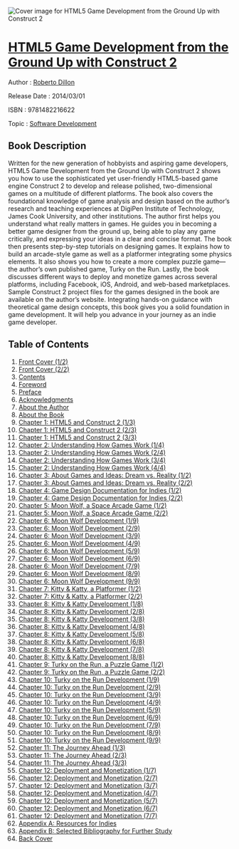![Cover image for HTML5 Game Development from the Ground Up with Construct 2](https://imgdetail.ebookreading.net/cover/cover/software_development/EB9781482216622.jpg)

[HTML5 Game Development from the Ground Up with Construct 2](https://ebookreading.net/view/book/HTML5+Game+Development+from+the+Ground+Up+with+Construct+2-EB9781482216622_1.html "HTML5 Game Development from the Ground Up with Construct 2")
====================================================================================================================

Author : [Roberto Dillon](https://ebookreading.net/search/author/Roberto+Dillon)

Release Date : 2014/03/01

ISBN : 9781482216622

Topic : [Software Development](https://ebookreading.net/search/category/software-development)

Book Description
-----------------

Written for the new generation of hobbyists and aspiring game developers, HTML5 Game Development from the Ground Up with Construct 2 shows you how to use the sophisticated yet user-friendly HTML5-based game engine Construct 2 to develop and release polished, two-dimensional games on a multitude of different platforms. The book also covers the foundational knowledge of game analysis and design based on the author’s research and teaching experiences at DigiPen Institute of Technology, James Cook University, and other institutions.
The author first helps you understand what really matters in games. He guides you in becoming a better game designer from the ground up, being able to play any game critically, and expressing your ideas in a clear and concise format.
The book then presents step-by-step tutorials on designing games. It explains how to build an arcade-style game as well as a platformer integrating some physics elements. It also shows you how to create a more complex puzzle game—the author’s own published game, Turky on the Run. 
Lastly, the book discusses different ways to deploy and monetize games across several platforms, including Facebook, iOS, Android, and web-based marketplaces. Sample Construct 2 project files for the games designed in the book are available on the author’s website. 
Integrating hands-on guidance with theoretical game design concepts, this book gives you a solid foundation in game development. It will help you advance in your journey as an indie game developer.
              
Table of Contents
-----------------

1. [Front Cover (1/2)](https://ebookreading.net/view/book/HTML5+Game+Development+from+the+Ground+Up+with+Construct+2-EB9781482216622_1.html)
1. [Front Cover (2/2)](https://ebookreading.net/view/book/HTML5+Game+Development+from+the+Ground+Up+with+Construct+2-EB9781482216622_2.html)
1. [Contents](https://ebookreading.net/view/book/HTML5+Game+Development+from+the+Ground+Up+with+Construct+2-EB9781482216622_3.html)
1. [Foreword](https://ebookreading.net/view/book/HTML5+Game+Development+from+the+Ground+Up+with+Construct+2-EB9781482216622_4.html)
1. [Preface](https://ebookreading.net/view/book/HTML5+Game+Development+from+the+Ground+Up+with+Construct+2-EB9781482216622_5.html)
1. [Acknowledgments](https://ebookreading.net/view/book/HTML5+Game+Development+from+the+Ground+Up+with+Construct+2-EB9781482216622_6.html)
1. [About the Author](https://ebookreading.net/view/book/HTML5+Game+Development+from+the+Ground+Up+with+Construct+2-EB9781482216622_7.html)
1. [About the Book](https://ebookreading.net/view/book/HTML5+Game+Development+from+the+Ground+Up+with+Construct+2-EB9781482216622_8.html)
1. [Chapter 1: HTML5 and Construct 2 (1/3)](https://ebookreading.net/view/book/HTML5+Game+Development+from+the+Ground+Up+with+Construct+2-EB9781482216622_9.html)
1. [Chapter 1: HTML5 and Construct 2 (2/3)](https://ebookreading.net/view/book/HTML5+Game+Development+from+the+Ground+Up+with+Construct+2-EB9781482216622_10.html)
1. [Chapter 1: HTML5 and Construct 2 (3/3)](https://ebookreading.net/view/book/HTML5+Game+Development+from+the+Ground+Up+with+Construct+2-EB9781482216622_11.html)
1. [Chapter 2: Understanding How Games Work (1/4)](https://ebookreading.net/view/book/HTML5+Game+Development+from+the+Ground+Up+with+Construct+2-EB9781482216622_12.html)
1. [Chapter 2: Understanding How Games Work (2/4)](https://ebookreading.net/view/book/HTML5+Game+Development+from+the+Ground+Up+with+Construct+2-EB9781482216622_13.html)
1. [Chapter 2: Understanding How Games Work (3/4)](https://ebookreading.net/view/book/HTML5+Game+Development+from+the+Ground+Up+with+Construct+2-EB9781482216622_14.html)
1. [Chapter 2: Understanding How Games Work (4/4)](https://ebookreading.net/view/book/HTML5+Game+Development+from+the+Ground+Up+with+Construct+2-EB9781482216622_15.html)
1. [Chapter 3: About Games and Ideas: Dream vs. Reality (1/2)](https://ebookreading.net/view/book/HTML5+Game+Development+from+the+Ground+Up+with+Construct+2-EB9781482216622_16.html)
1. [Chapter 3: About Games and Ideas: Dream vs. Reality (2/2)](https://ebookreading.net/view/book/HTML5+Game+Development+from+the+Ground+Up+with+Construct+2-EB9781482216622_17.html)
1. [Chapter 4: Game Design Documentation for Indies (1/2)](https://ebookreading.net/view/book/HTML5+Game+Development+from+the+Ground+Up+with+Construct+2-EB9781482216622_18.html)
1. [Chapter 4: Game Design Documentation for Indies (2/2)](https://ebookreading.net/view/book/HTML5+Game+Development+from+the+Ground+Up+with+Construct+2-EB9781482216622_19.html)
1. [Chapter 5: Moon Wolf, a Space Arcade Game (1/2)](https://ebookreading.net/view/book/HTML5+Game+Development+from+the+Ground+Up+with+Construct+2-EB9781482216622_20.html)
1. [Chapter 5: Moon Wolf, a Space Arcade Game (2/2)](https://ebookreading.net/view/book/HTML5+Game+Development+from+the+Ground+Up+with+Construct+2-EB9781482216622_21.html)
1. [Chapter 6: Moon Wolf Development (1/9)](https://ebookreading.net/view/book/HTML5+Game+Development+from+the+Ground+Up+with+Construct+2-EB9781482216622_22.html)
1. [Chapter 6: Moon Wolf Development (2/9)](https://ebookreading.net/view/book/HTML5+Game+Development+from+the+Ground+Up+with+Construct+2-EB9781482216622_23.html)
1. [Chapter 6: Moon Wolf Development (3/9)](https://ebookreading.net/view/book/HTML5+Game+Development+from+the+Ground+Up+with+Construct+2-EB9781482216622_24.html)
1. [Chapter 6: Moon Wolf Development (4/9)](https://ebookreading.net/view/book/HTML5+Game+Development+from+the+Ground+Up+with+Construct+2-EB9781482216622_25.html)
1. [Chapter 6: Moon Wolf Development (5/9)](https://ebookreading.net/view/book/HTML5+Game+Development+from+the+Ground+Up+with+Construct+2-EB9781482216622_26.html)
1. [Chapter 6: Moon Wolf Development (6/9)](https://ebookreading.net/view/book/HTML5+Game+Development+from+the+Ground+Up+with+Construct+2-EB9781482216622_27.html)
1. [Chapter 6: Moon Wolf Development (7/9)](https://ebookreading.net/view/book/HTML5+Game+Development+from+the+Ground+Up+with+Construct+2-EB9781482216622_28.html)
1. [Chapter 6: Moon Wolf Development (8/9)](https://ebookreading.net/view/book/HTML5+Game+Development+from+the+Ground+Up+with+Construct+2-EB9781482216622_29.html)
1. [Chapter 6: Moon Wolf Development (9/9)](https://ebookreading.net/view/book/HTML5+Game+Development+from+the+Ground+Up+with+Construct+2-EB9781482216622_30.html)
1. [Chapter 7: Kitty &amp; Katty, a Platformer (1/2)](https://ebookreading.net/view/book/HTML5+Game+Development+from+the+Ground+Up+with+Construct+2-EB9781482216622_31.html)
1. [Chapter 7: Kitty &amp; Katty, a Platformer (2/2)](https://ebookreading.net/view/book/HTML5+Game+Development+from+the+Ground+Up+with+Construct+2-EB9781482216622_32.html)
1. [Chapter 8: Kitty &amp; Katty Development (1/8)](https://ebookreading.net/view/book/HTML5+Game+Development+from+the+Ground+Up+with+Construct+2-EB9781482216622_33.html)
1. [Chapter 8: Kitty &amp; Katty Development (2/8)](https://ebookreading.net/view/book/HTML5+Game+Development+from+the+Ground+Up+with+Construct+2-EB9781482216622_34.html)
1. [Chapter 8: Kitty &amp; Katty Development (3/8)](https://ebookreading.net/view/book/HTML5+Game+Development+from+the+Ground+Up+with+Construct+2-EB9781482216622_35.html)
1. [Chapter 8: Kitty &amp; Katty Development (4/8)](https://ebookreading.net/view/book/HTML5+Game+Development+from+the+Ground+Up+with+Construct+2-EB9781482216622_36.html)
1. [Chapter 8: Kitty &amp; Katty Development (5/8)](https://ebookreading.net/view/book/HTML5+Game+Development+from+the+Ground+Up+with+Construct+2-EB9781482216622_37.html)
1. [Chapter 8: Kitty &amp; Katty Development (6/8)](https://ebookreading.net/view/book/HTML5+Game+Development+from+the+Ground+Up+with+Construct+2-EB9781482216622_38.html)
1. [Chapter 8: Kitty &amp; Katty Development (7/8)](https://ebookreading.net/view/book/HTML5+Game+Development+from+the+Ground+Up+with+Construct+2-EB9781482216622_39.html)
1. [Chapter 8: Kitty &amp; Katty Development (8/8)](https://ebookreading.net/view/book/HTML5+Game+Development+from+the+Ground+Up+with+Construct+2-EB9781482216622_40.html)
1. [Chapter 9: Turky on the Run, a Puzzle Game (1/2)](https://ebookreading.net/view/book/HTML5+Game+Development+from+the+Ground+Up+with+Construct+2-EB9781482216622_41.html)
1. [Chapter 9: Turky on the Run, a Puzzle Game (2/2)](https://ebookreading.net/view/book/HTML5+Game+Development+from+the+Ground+Up+with+Construct+2-EB9781482216622_42.html)
1. [Chapter 10: Turky on the Run Development (1/9)](https://ebookreading.net/view/book/HTML5+Game+Development+from+the+Ground+Up+with+Construct+2-EB9781482216622_43.html)
1. [Chapter 10: Turky on the Run Development (2/9)](https://ebookreading.net/view/book/HTML5+Game+Development+from+the+Ground+Up+with+Construct+2-EB9781482216622_44.html)
1. [Chapter 10: Turky on the Run Development (3/9)](https://ebookreading.net/view/book/HTML5+Game+Development+from+the+Ground+Up+with+Construct+2-EB9781482216622_45.html)
1. [Chapter 10: Turky on the Run Development (4/9)](https://ebookreading.net/view/book/HTML5+Game+Development+from+the+Ground+Up+with+Construct+2-EB9781482216622_46.html)
1. [Chapter 10: Turky on the Run Development (5/9)](https://ebookreading.net/view/book/HTML5+Game+Development+from+the+Ground+Up+with+Construct+2-EB9781482216622_47.html)
1. [Chapter 10: Turky on the Run Development (6/9)](https://ebookreading.net/view/book/HTML5+Game+Development+from+the+Ground+Up+with+Construct+2-EB9781482216622_48.html)
1. [Chapter 10: Turky on the Run Development (7/9)](https://ebookreading.net/view/book/HTML5+Game+Development+from+the+Ground+Up+with+Construct+2-EB9781482216622_49.html)
1. [Chapter 10: Turky on the Run Development (8/9)](https://ebookreading.net/view/book/HTML5+Game+Development+from+the+Ground+Up+with+Construct+2-EB9781482216622_50.html)
1. [Chapter 10: Turky on the Run Development (9/9)](https://ebookreading.net/view/book/HTML5+Game+Development+from+the+Ground+Up+with+Construct+2-EB9781482216622_51.html)
1. [Chapter 11: The Journey Ahead (1/3)](https://ebookreading.net/view/book/HTML5+Game+Development+from+the+Ground+Up+with+Construct+2-EB9781482216622_52.html)
1. [Chapter 11: The Journey Ahead (2/3)](https://ebookreading.net/view/book/HTML5+Game+Development+from+the+Ground+Up+with+Construct+2-EB9781482216622_53.html)
1. [Chapter 11: The Journey Ahead (3/3)](https://ebookreading.net/view/book/HTML5+Game+Development+from+the+Ground+Up+with+Construct+2-EB9781482216622_54.html)
1. [Chapter 12: Deployment and Monetization (1/7)](https://ebookreading.net/view/book/HTML5+Game+Development+from+the+Ground+Up+with+Construct+2-EB9781482216622_55.html)
1. [Chapter 12: Deployment and Monetization (2/7)](https://ebookreading.net/view/book/HTML5+Game+Development+from+the+Ground+Up+with+Construct+2-EB9781482216622_56.html)
1. [Chapter 12: Deployment and Monetization (3/7)](https://ebookreading.net/view/book/HTML5+Game+Development+from+the+Ground+Up+with+Construct+2-EB9781482216622_57.html)
1. [Chapter 12: Deployment and Monetization (4/7)](https://ebookreading.net/view/book/HTML5+Game+Development+from+the+Ground+Up+with+Construct+2-EB9781482216622_58.html)
1. [Chapter 12: Deployment and Monetization (5/7)](https://ebookreading.net/view/book/HTML5+Game+Development+from+the+Ground+Up+with+Construct+2-EB9781482216622_59.html)
1. [Chapter 12: Deployment and Monetization (6/7)](https://ebookreading.net/view/book/HTML5+Game+Development+from+the+Ground+Up+with+Construct+2-EB9781482216622_60.html)
1. [Chapter 12: Deployment and Monetization (7/7)](https://ebookreading.net/view/book/HTML5+Game+Development+from+the+Ground+Up+with+Construct+2-EB9781482216622_61.html)
1. [Appendix A: Resources for Indies](https://ebookreading.net/view/book/HTML5+Game+Development+from+the+Ground+Up+with+Construct+2-EB9781482216622_62.html)
1. [Appendix B: Selected Bibliography for Further Study](https://ebookreading.net/view/book/HTML5+Game+Development+from+the+Ground+Up+with+Construct+2-EB9781482216622_63.html)
1. [Back Cover](https://ebookreading.net/view/book/HTML5+Game+Development+from+the+Ground+Up+with+Construct+2-EB9781482216622_64.html)
